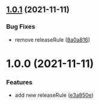 ## [1.0.1](https://github.com/anders1101/semantic-release-configuration/compare/1.0.0...1.0.1) (2021-11-11)


### Bug Fixes

* remove releaseRule ([8a0a816](https://github.com/anders1101/semantic-release-configuration/commit/8a0a81645a319e891a733cde0c1ae3d2170707e5))

# 1.0.0 (2021-11-11)


### Features

* add new releaseRule ([e3a850e](https://github.com/anders1101/semantic-release-configuration/commit/e3a850e4594f1d9f480cb612333e6b911208c20c))
